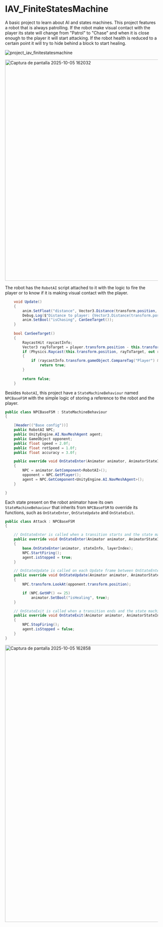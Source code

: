 # IAV_FiniteStatesMachine

A basic project to learn about AI and states machines. This project features a robot that is always patrolling. If the 
robot make visual contact with the player its state will change from "Patrol" to "Chase" and when it is close enough to
the player it will start attacking. If the robot health is reduced to a certain point it will try to hide behind a block
to start healing.

![project_iav_finitestatesmachine](https://github.com/user-attachments/assets/ea833066-a25c-4fcc-ac17-7e96a425852b)

<img width="1377" height="726" alt="Captura de pantalla 2025-10-05 162032" src="https://github.com/user-attachments/assets/f27da6db-d5c0-4560-8277-68d2878880ec" />

The robot has the `RobotAI` script attached to it with the logic to fire the player or to know if it is making
visual contact with the player.

```csharp
    void Update()
    {
        anim.SetFloat("distance", Vector3.Distance(transform.position, player.transform.position) + _stoppingDistance);
        Debug.Log($"Distance to player: {Vector3.Distance(transform.position, player.transform.position)}");
        anim.SetBool("isChasing", CanSeeTarget());
    }
    
    bool CanSeeTarget()
    {
        RaycastHit raycastInfo;
        Vector3 rayToTarget = player.transform.position - this.transform.position;
        if (Physics.Raycast(this.transform.position, rayToTarget, out raycastInfo))
        {
            if (raycastInfo.transform.gameObject.CompareTag("Player") && Vector3.Distance(transform.position, raycastInfo.transform.position) < 40)
                return true;
        }
        
        return false;
    }
```

Besides `RobotAI`, this project have a `StateMachineBehaviour` named `NPCBaseFSM` with the simple logic of storing a reference to the
robot and the player.

```csharp
public class NPCBaseFSM : StateMachineBehaviour
{

    [Header(("Base config"))]
    public RobotAI NPC;
    public UnityEngine.AI.NavMeshAgent agent;
    public GameObject opponent;
    public float speed = 2.0f;
    public float rotSpeed = 1.0f;
    public float accuracy = 3.0f;

    public override void OnStateEnter(Animator animator, AnimatorStateInfo stateInfo, int layerIndex)
    {
        NPC = animator.GetComponent<RobotAI>();
        opponent = NPC.GetPlayer();
        agent = NPC.GetComponent<UnityEngine.AI.NavMeshAgent>();
    }

}
```
Each state present on the robot animator have its own `StateMachineBehaviour` that inherits from `NPCBaseFSM` to override
its functions, such as `OnStateEnter`, `OnStateUpdate` and `OnStateExit`.

```csharp
public class Attack : NPCBaseFSM
{

    // OnStateEnter is called when a transition starts and the state machine starts to evaluate this state
    public override void OnStateEnter(Animator animator, AnimatorStateInfo stateInfo, int layerIndex)
    {
        base.OnStateEnter(animator, stateInfo, layerIndex);
        NPC.StartFiring();
        agent.isStopped = true;
    }

    // OnStateUpdate is called on each Update frame between OnStateEnter and OnStateExit callbacks
    public override void OnStateUpdate(Animator animator, AnimatorStateInfo stateInfo, int layerIndex)
    {
        NPC.transform.LookAt(opponent.transform.position);

        if (NPC.GetHP() <= 25)
            animator.SetBool("isHealing", true);
    }

    // OnStateExit is called when a transition ends and the state machine finishes evaluating this state
    public override void OnStateExit(Animator animator, AnimatorStateInfo stateInfo, int layerIndex)
    {
        NPC.StopFiring();
        agent.isStopped = false;
    }
}
```

<img width="1106" height="909" alt="Captura de pantalla 2025-10-05 162858" src="https://github.com/user-attachments/assets/f6c9d080-73de-4078-8efe-43a90065a418" />
